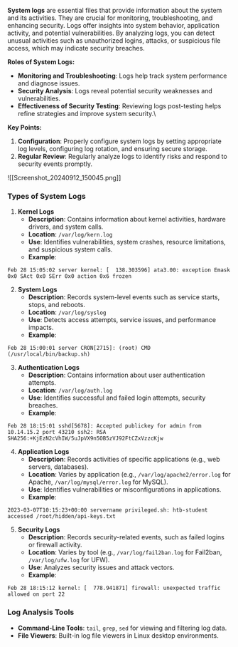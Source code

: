 **System logs** are essential files that provide information about the system and its activities. They are crucial for monitoring, troubleshooting, and enhancing security. Logs offer insights into system behavior, application activity, and potential vulnerabilities. By analyzing logs, you can detect unusual activities such as unauthorized logins, attacks, or suspicious file access, which may indicate security breaches.

**Roles of System Logs:**
- **Monitoring and Troubleshooting**: Logs help track system performance and diagnose issues.
- **Security Analysis**: Logs reveal potential security weaknesses and vulnerabilities.
- **Effectiveness of Security Testing**: Reviewing logs post-testing helps refine strategies and improve system security.\

**Key Points:**
1. **Configuration**: Properly configure system logs by setting appropriate log levels, configuring log rotation, and ensuring secure storage.
2. **Regular Review**: Regularly analyze logs to identify risks and respond to security events promptly.

![[Screenshot_20240912_150045.png]]
### Types of System Logs
1. **Kernel Logs**
    - **Description**: Contains information about kernel activities, hardware drivers, and system calls.
    - **Location**: `/var/log/kern.log`
    - **Use**: Identifies vulnerabilities, system crashes, resource limitations, and suspicious system calls.
    - **Example**:
```
Feb 28 15:05:02 server kernel: [  138.303596] ata3.00: exception Emask 0x0 SAct 0x0 SErr 0x0 action 0x6 frozen
```


2. **System Logs**
	- **Description**: Records system-level events such as service starts, stops, and reboots.
	- **Location**: `/var/log/syslog`
	- **Use**: Detects access attempts, service issues, and performance impacts.
	- **Example**:
```
Feb 28 15:00:01 server CRON[2715]: (root) CMD (/usr/local/bin/backup.sh)
```


3. **Authentication Logs**
	- **Description**: Contains information about user authentication attempts.
	- **Location**: `/var/log/auth.log`
	- **Use**: Identifies successful and failed login attempts, security breaches.
	- **Example**:
```
Feb 28 18:15:01 sshd[5678]: Accepted publickey for admin from 10.14.15.2 port 43210 ssh2: RSA SHA256:+KjEzN2cVhIW/5uJpVX9n5OB5zVJ92FtCZxVzzcKjw
```

4. **Application Logs**
	- **Description**: Records activities of specific applications (e.g., web servers, databases).
	- **Location**: Varies by application (e.g., `/var/log/apache2/error.log` for Apache, `/var/log/mysql/error.log` for MySQL).
	- **Use**: Identifies vulnerabilities or misconfigurations in applications.
	- **Example**:
```
2023-03-07T10:15:23+00:00 servername privileged.sh: htb-student accessed /root/hidden/api-keys.txt
```
5. **Security Logs**
	- **Description**: Records security-related events, such as failed logins or firewall activity.
	- **Location**: Varies by tool (e.g., `/var/log/fail2ban.log` for Fail2ban, `/var/log/ufw.log` for UFW).
	- **Use**: Analyzes security issues and attack vectors.
	- **Example**:
```
Feb 28 18:15:12 kernel: [  778.941871] firewall: unexpected traffic allowed on port 22
```

### Log Analysis Tools
- **Command-Line Tools**: `tail`, `grep`, `sed` for viewing and filtering log data.
- **File Viewers**: Built-in log file viewers in Linux desktop environments.